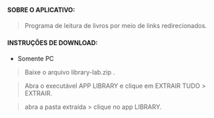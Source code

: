 ### <h4>SOBRE O APLICATIVO:  </h4>
 
  <blockquote>Programa de leitura de livros por meio de links redirecionados.</blockquote>
	
### <h4>INSTRUÇÕES DE DOWNLOAD:  </h4>
-  Somente PC
<blockquote> </blockquote>
  <blockquote>Baixe o arquivo library-lab.zip .</blockquote>
  <blockquote>Abra o executável APP LIBRARY e clique em EXTRAIR TUDO > EXTRAIR. </blockquote> 
  <blockquote>abra a pasta extraída > clique no app LIBRARY.</blockquote> 	

